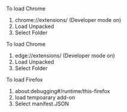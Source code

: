 To load Chrome
1. chrome://extensions/ (Developer mode on)
2. Load Unpacked
3. Select Folder

To load Chrome
1. edge://extensions/ (Developer mode on)
2. Load Unpacked
3. Select Folder

To load Firefox
1. about:debugging#/runtime/this-firefox
2. load tempoarary add-on
3. Select manifest.JSON

